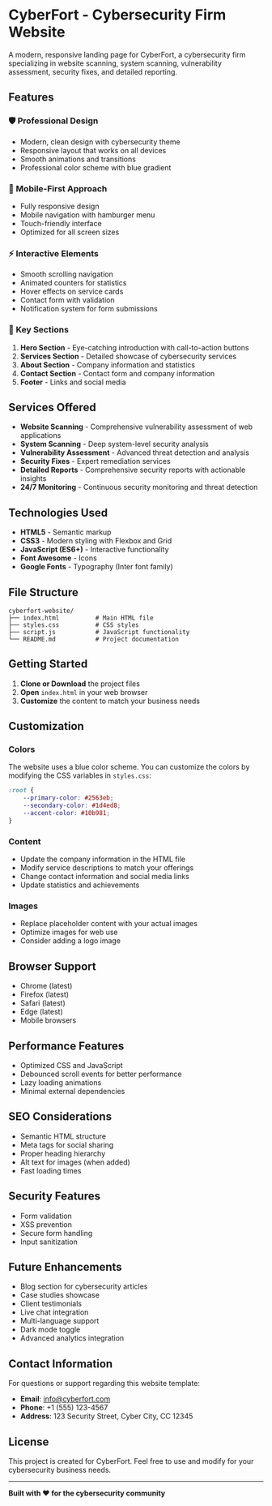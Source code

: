 # CyberFort - Cybersecurity Firm Website

A modern, responsive landing page for CyberFort, a cybersecurity firm specializing in website scanning, system scanning, vulnerability assessment, security fixes, and detailed reporting.

## Features

### 🛡️ Professional Design
- Modern, clean design with cybersecurity theme
- Responsive layout that works on all devices
- Smooth animations and transitions
- Professional color scheme with blue gradient

### 📱 Mobile-First Approach
- Fully responsive design
- Mobile navigation with hamburger menu
- Touch-friendly interface
- Optimized for all screen sizes

### ⚡ Interactive Elements
- Smooth scrolling navigation
- Animated counters for statistics
- Hover effects on service cards
- Contact form with validation
- Notification system for form submissions

### 🎯 Key Sections
1. **Hero Section** - Eye-catching introduction with call-to-action buttons
2. **Services Section** - Detailed showcase of cybersecurity services
3. **About Section** - Company information and statistics
4. **Contact Section** - Contact form and company information
5. **Footer** - Links and social media

## Services Offered

- **Website Scanning** - Comprehensive vulnerability assessment of web applications
- **System Scanning** - Deep system-level security analysis
- **Vulnerability Assessment** - Advanced threat detection and analysis
- **Security Fixes** - Expert remediation services
- **Detailed Reports** - Comprehensive security reports with actionable insights
- **24/7 Monitoring** - Continuous security monitoring and threat detection

## Technologies Used

- **HTML5** - Semantic markup
- **CSS3** - Modern styling with Flexbox and Grid
- **JavaScript (ES6+)** - Interactive functionality
- **Font Awesome** - Icons
- **Google Fonts** - Typography (Inter font family)

## File Structure

```
cyberfort-website/
├── index.html          # Main HTML file
├── styles.css          # CSS styles
├── script.js           # JavaScript functionality
└── README.md           # Project documentation
```

## Getting Started

1. **Clone or Download** the project files
2. **Open** `index.html` in your web browser
3. **Customize** the content to match your business needs

## Customization

### Colors
The website uses a blue color scheme. You can customize the colors by modifying the CSS variables in `styles.css`:

```css
:root {
    --primary-color: #2563eb;
    --secondary-color: #1d4ed8;
    --accent-color: #10b981;
}
```

### Content
- Update the company information in the HTML file
- Modify service descriptions to match your offerings
- Change contact information and social media links
- Update statistics and achievements

### Images
- Replace placeholder content with your actual images
- Optimize images for web use
- Consider adding a logo image

## Browser Support

- Chrome (latest)
- Firefox (latest)
- Safari (latest)
- Edge (latest)
- Mobile browsers

## Performance Features

- Optimized CSS and JavaScript
- Debounced scroll events for better performance
- Lazy loading animations
- Minimal external dependencies

## SEO Considerations

- Semantic HTML structure
- Meta tags for social sharing
- Proper heading hierarchy
- Alt text for images (when added)
- Fast loading times

## Security Features

- Form validation
- XSS prevention
- Secure form handling
- Input sanitization

## Future Enhancements

- Blog section for cybersecurity articles
- Case studies showcase
- Client testimonials
- Live chat integration
- Multi-language support
- Dark mode toggle
- Advanced analytics integration

## Contact Information

For questions or support regarding this website template:

- **Email**: info@cyberfort.com
- **Phone**: +1 (555) 123-4567
- **Address**: 123 Security Street, Cyber City, CC 12345

## License

This project is created for CyberFort. Feel free to use and modify for your cybersecurity business needs.

---

**Built with ❤️ for the cybersecurity community** 